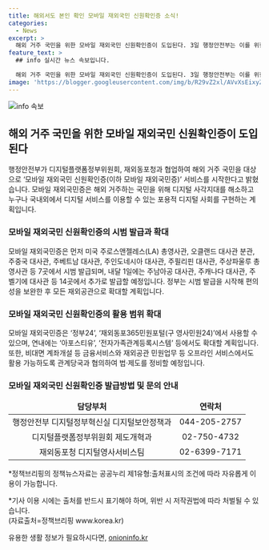 ```yaml
---
title: 해외서도 본인 확인 모바일 재외국민 신원확인증 소식!
categories:
  - News
excerpt: >
  해외 거주 국민을 위한 모바일 재외국민 신원확인증이 도입된다. 3일 행정안전부는 이를 위한 협업 계획을 발표했다. 모바일 신분증 생태계를 확대해온 정부는 이를 통해 해외 거주 국민들의 디지털 사각지대를 해소하고 포용적 디지털 사회를 구현할 계획이다. 이번 시범 발급을 통해 편의성을 보완하고, 연내에 다양한 서비스에서도 활용이 가능하도록 할 예정이다. 
feature_text: >
  ## info 실시간 뉴스 속보입니다.

  해외 거주 국민을 위한 모바일 재외국민 신원확인증이 도입된다. 3일 행정안전부는 이를 위한 협업 계획을 발표했다. 모바일 신분증 생태계를 확대해온 정부는 이를 통해 해외 거주 국민들의 디지털 사각지대를 해소하고 포용적 디지털 사회를 구현할 계획이다. 이번 시범 발급을 통해 편의성을 보완하고, 연내에 다양한 서비스에서도 활용이 가능하도록 할 예정이다. 
image: 'https://blogger.googleusercontent.com/img/b/R29vZ2xl/AVvXsEixyZcFfHzMRdzZMjFBmAUKJYCLCGyLL1o632UiGVXcaFdKo_bkvkuCioo0uUKlGfBVcT3P84aROyZIXSBEx3Aw5nCQ3pTgDom1WDC4m8eifvWiAmWEEVb4x6G_l8C0QH225ldMjyaFvpxGEBGNO37VmDTDMHGhJPq73UglMfDca1-0aw/s1600/blogspot.png'
---
```


<p><img src="https://blogger.googleusercontent.com/img/b/R29vZ2xl/AVvXsEixyZcFfHzMRdzZMjFBmAUKJYCLCGyLL1o632UiGVXcaFdKo_bkvkuCioo0uUKlGfBVcT3P84aROyZIXSBEx3Aw5nCQ3pTgDom1WDC4m8eifvWiAmWEEVb4x6G_l8C0QH225ldMjyaFvpxGEBGNO37VmDTDMHGhJPq73UglMfDca1-0aw/s1600/blogspot.png" alt="info 속보" /></p>

<h2 data-ke-size="size26">해외 거주 국민을 위한 모바일 재외국민 신원확인증이 도입된다</h2>

<p data-ke-size="size16">행정안전부가 디지털플랫폼정부위원회, 재외동포청과 협업하여 해외 거주 국민을 대상으로 ‘모바일 재외국민 신원확인증(이하 모바일 재외국민증)’ 서비스를 시작한다고 밝혔습니다. 모바일 재외국민증은 해외 거주하는 국민을 위해 디지털 사각지대를 해소하고 누구나 국내외에서 디지털 서비스를 이용할 수 있는 포용적 디지털 사회를 구현하는 계획입니다.</p>

<h3 data-ke-size="size24">모바일 재외국민 신원확인증의 시범 발급과 확대</h3>

<p data-ke-size="size16">모바일 재외국민증은 먼저 미국 주로스앤젤레스(LA) 총영사관, 오클랜드 대사관 분관, 주중국 대사관, 주베트남 대사관, 주인도네시아 대사관, 주필리핀 대사관, 주상파울루 총영사관 등 7곳에서 시범 발급되며, 내달 1일에는 주남아공 대사관, 주캐나다 대사관, 주벨기에 대사관 등 14곳에서 추가로 발급할 예정입니다. 정부는 시범 발급을 시작해 편의성을 보완한 후 모든 재외공관으로 확대할 계획입니다.</p>

<h3 data-ke-size="size24">모바일 재외국민 신원확인증의 활용 범위 확대</h3>

<p data-ke-size="size16">모바일 재외국민증은 ‘정부24’, ‘재외동포365민원포털(구 영사민원24)’에서 사용할 수 있으며, 연내에는 ‘아포스티유’, ‘전자가족관계등록시스템’ 등에서도 확대할 계획입니다. 또한, 비대면 계좌개설 등 금융서비스와 재외공관 민원업무 등 오프라인 서비스에서도 활용 가능하도록 관계당국과 협의하여 법·제도를 정비할 예정입니다.</p>

<h3 data-ke-size="size24">모바일 재외국민 신원확인증 발급방법 및 문의 안내</h3>

<table>
<thead>
<tr>
<td style="text-align: center; height: 17px;"><b>담당부처</b></td>
<td style="text-align: center; height: 17px;"><b>연락처</b></td>
</tr>
</thead>
<tbody>
<tr>
<td style="text-align: center; height: 17px;">행정안전부 디지털정부혁신실 디지털보안정책과</td>
<td style="text-align: center; height: 17px;">044-205-2757</td>
</tr>
<tr>
<td style="text-align: center; height: 17px;">디지털플랫폼정부위원회 제도개혁과</td>
<td style="text-align: center; height: 17px;">02-750-4732</td>
</tr>
<tr>
<td style="text-align: center; height: 17px;">재외동포청 디지털영사서비스팀</td>
<td style="text-align: center; height: 17px;">02-6399-7171</td>
</tr>
</tbody>
</table>

<p data-ke-size="size16">*정책브리핑의 정책뉴스자료는 공공누리 제1유형:출처표시의 조건에 따라 자유롭게 이용이 가능합니다.</p>

<p data-ke-size="size16">*기사 이용 시에는 출처를 반드시 표기해야 하며, 위반 시 저작권법에 따라 처벌될 수 있습니다. <br>(자료출처=정책브리핑 www.korea.kr)</p>
유용한 생활 정보가 필요하시다면, <a href="https://onioninfo.kr" rel="dofollow">onioninfo.kr</a>


